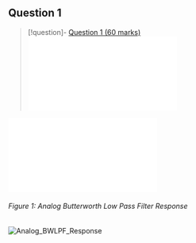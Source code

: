 
## Question 1

> [!question]- [Question 1 (60 marks)](Projects/Uni%20Projects/Signal%20Processing/Assesments/CourseWork/Brief.md#Question%201%20(60%20marks))
> ![Question 1 (60 marks)](Projects/Uni%20Projects/Signal%20Processing/Assesments/CourseWork/Brief.md#Question%201%20(60%20marks))

![Q1i](Q1i.md)

###### Figure 1: Analog Butterworth Low Pass Filter Response 
![Analog_BWLPF_Response](Analog_BWLPF_Response.svg)